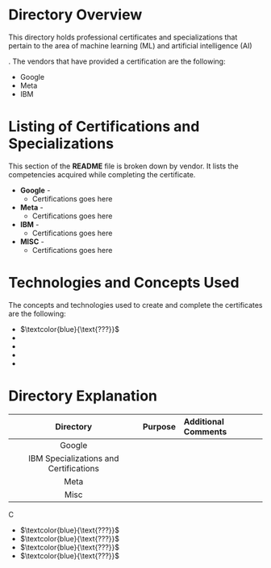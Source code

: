 # Directory Overview
This directory holds professional certificates and specializations that pertain to the area of machine learning (ML) and artificial intelligence (AI)

.  The vendors that have provided a certification are the following:

* Google
* Meta
* IBM

# Listing of Certifications and Specializations
This section of the **README** file is broken down by vendor. It lists the competencies acquired while completing the certificate. 

* **Google**  -
  - Certifications goes here
* **Meta**  -
  - Certifications goes here
* **IBM**  -
  - Certifications goes here
* **MISC** -
  - Certifications goes here

# Technologies and Concepts Used

The concepts and technologies used to create and complete the certificates are the following:
- $`\textcolor{blue}{\text{???}}`$
-
- 
- 
- 

# Directory Explanation 

|**Directory**|**Purpose**|**Additional Comments**|
|:-----:|:-----:|:-----|
|Google| |
|IBM Specializations and Certifications||
|Meta| |
|Misc||  |



C
- $`\textcolor{blue}{\text{???}}`$
- $`\textcolor{blue}{\text{???}}`$
- $`\textcolor{blue}{\text{???}}`$
- $`\textcolor{blue}{\text{???}}`$
